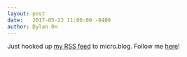 ```yaml
---
layout: post
date:   2017-05-22 11:06:00 -0400
author: Dylan On
---
```


Just hooked up [my RSS feed](https://dylanon.com/feed.xml) to micro.blog. Follow me [here](https://micro.blog/dylanon)!